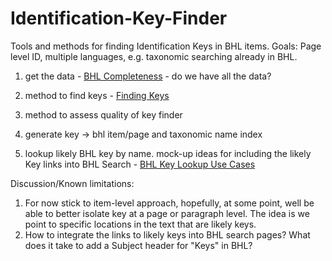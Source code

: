 # Identification-Key-Finder
Tools and methods for finding Identification Keys in BHL items. Goals: Page level ID, multiple languages, e.g. taxonomic searching already in BHL.

1. get the data - [BHL Completeness](./bhl_completeness.md) - do we have all the data?

2. method to find keys - [Finding Keys](./finding_keys.md) 

3. method to assess quality of key finder

4. generate key -> bhl item/page and taxonomic name index

5. lookup likely BHL key by name. mock-up ideas for including the likely Key links into BHL Search - [BHL Key Lookup Use Cases](./key_lookup_usecases.md)

Discussion/Known limitations:

1. For now stick to item-level approach, hopefully, at some point, well be able to better isolate key at a page or paragraph level. The idea is we point to specific locations in the text that are likely keys. 
2. How to integrate the links to likely keys into BHL search pages? What does it take to add a Subject header for "Keys" in BHL? 
